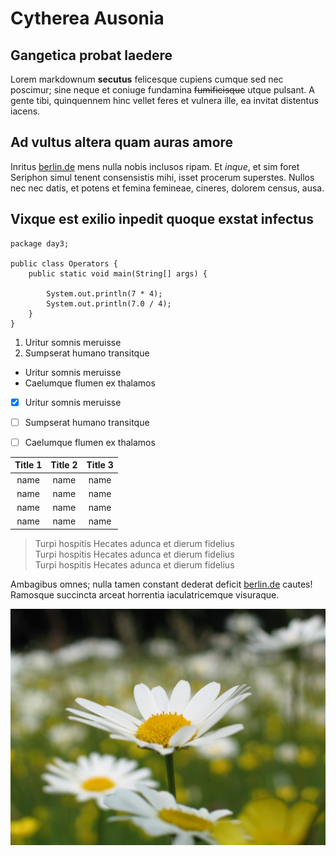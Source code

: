 # Cytherea Ausonia

## Gangetica probat laedere

Lorem markdownum **secutus** felicesque cupiens cumque sed nec poscimur; sine neque
et coniuge fundamina ~~fumificisque~~ utque pulsant. A gente tibi, quinquennem hinc
vellet feres et vulnera ille, ea invitat distentus iacens.

## Ad vultus altera quam auras amore

Inritus [berlin.de](http://berlin.de) mens nulla nobis inclusos ripam. Et *inque*, et sim foret Seriphon
simul tenent consensistis mihi, isset procerum superstes. Nullos nec nec datis,
et potens et femina femineae, cineres, dolorem census, ausa.

## Vixque est exilio inpedit quoque exstat infectus

````
package day3;

public class Operators {
    public static void main(String[] args) {

        System.out.println(7 * 4);
        System.out.println(7.0 / 4);
    }
}
````


1. Uritur somnis meruisse 
2. Sumpserat humano transitque 

-  Uritur somnis meruisse 
- Caelumque flumen ex thalamos

 * [x] Uritur somnis meruisse 
 * [ ] Sumpserat humano transitque 
 * [ ] Caelumque flumen ex thalamos
 
 
 
 Title 1| Title 2 |Title 3
 :---:|:---:|:---:|
 name| name | name|
 name| name | name|
 name| name | name|
 name| name | name|


> Turpi hospitis Hecates adunca et dierum fidelius <br>
> Turpi hospitis Hecates adunca et dierum fidelius <br>
> Turpi hospitis Hecates adunca et dierum fidelius <br>




Ambagibus omnes; nulla tamen constant dederat deficit [berlin.de](http://berlin.de) cautes! Ramosque succincta arceat
horrentia iaculatricemque visuraque.

 
![Cveti](images/daisys.jpg)
